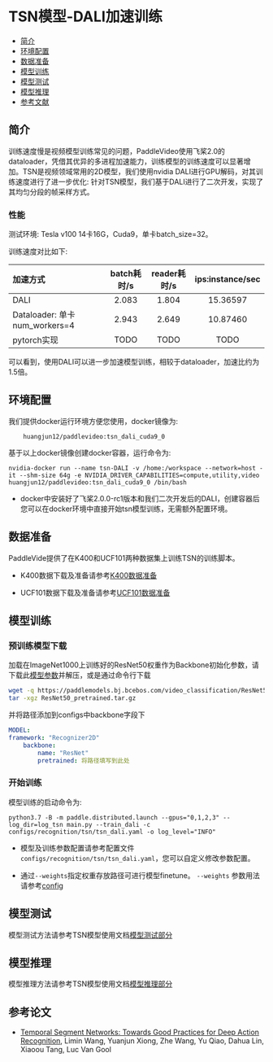 # TSN模型-DALI加速训练

- [简介](#简介)
- [环境配置](#环境配置)
- [数据准备](#数据准备)
- [模型训练](#模型训练)
- [模型测试](#模型测试)
- [模型推理](#模型推理)
- [参考文献](#参考文献)

## 简介
训练速度慢是视频模型训练常见的问题，PaddleVideo使用飞桨2.0的dataloader，凭借其优异的多进程加速能力，训练模型的训练速度可以显著增加。TSN是视频领域常用的2D模型，我们使用nvidia DALI进行GPU解码，对其训练速度进行了进一步优化:
针对TSN模型，我们基于DALI进行了二次开发，实现了其均匀分段的帧采样方式。

### 性能

测试环境: Tesla v100 14卡16G，Cuda9，单卡batch_size=32。

训练速度对比如下:

| 加速方式  | batch耗时/s  | reader耗时/s | ips:instance/sec |
| :--------------- | :--------: | :------------: | :------------: |
| DALI | 2.083 | 1.804 | 15.36597  |
| Dataloader:  单卡num_workers=4 | 2.943 | 2.649 | 10.87460|
| pytorch实现 | TODO | TODO | TODO |

可以看到，使用DALI可以进一步加速模型训练，相较于dataloader，加速比约为1.5倍。

## 环境配置

我们提供docker运行环境方便您使用，docker镜像为:

```
    huangjun12/paddlevideo:tsn_dali_cuda9_0
```

基于以上docker镜像创建docker容器，运行命令为:

```
nvidia-docker run --name tsn-DALI -v /home:/workspace --network=host -it --shm-size 64g -e NVIDIA_DRIVER_CAPABILITIES=compute,utility,video huangjun12/paddlevideo:tsn_dali_cuda9_0 /bin/bash
```
- docker中安装好了飞桨2.0.0-rc1版本和我们二次开发后的DALI，创建容器后您可以在docker环境中直接开始tsn模型训练，无需额外配置环境。

## 数据准备

PaddleVide提供了在K400和UCF101两种数据集上训练TSN的训练脚本。

- K400数据下载及准备请参考[K400数据准备](../../dataset/K400.md)

- UCF101数据下载及准备请参考[UCF101数据准备](../../dataset/ucf101.md)

## 模型训练

### 预训练模型下载

加载在ImageNet1000上训练好的ResNet50权重作为Backbone初始化参数，请下载此[模型参数](https://paddlemodels.bj.bcebos.com/video_classification/ResNet50_pretrained.tar.gz)并解压，或是通过命令行下载

```bash
wget -q https://paddlemodels.bj.bcebos.com/video_classification/ResNet50_pretrained.tar.gz
tar -xgz ResNet50_pretrained.tar.gz
```

并将路径添加到configs中backbone字段下

```yaml
MODEL:
framework: "Recognizer2D"
    backbone:
        name: "ResNet"
        pretrained: 将路径填写到此处
```

### 开始训练

模型训练的启动命令为: 

```
python3.7 -B -m paddle.distributed.launch --gpus="0,1,2,3" --log_dir=log_tsn main.py --train_dali -c configs/recognition/tsn/tsn_dali.yaml -o log_level="INFO"
```

- 模型及训练参数配置请参考配置文件```configs/recognition/tsn/tsn_dali.yaml```，您可以自定义修改参数配置。

- 通过`--weights`指定权重存放路径可进行模型finetune。 `--weights` 参数用法请参考[config](../../config.md)

## 模型测试

模型测试方法请参考TSN模型使用文档[模型测试部分](./tsn.yaml#模型测试)

## 模型推理

模型推理方法请参考TSN模型使用文档[模型推理部分](./tsn.yaml#模型推理)

## 参考论文

- [Temporal Segment Networks: Towards Good Practices for Deep Action Recognition](https://arxiv.org/abs/1608.00859), Limin Wang, Yuanjun Xiong, Zhe Wang, Yu Qiao, Dahua Lin, Xiaoou Tang, Luc Van Gool








